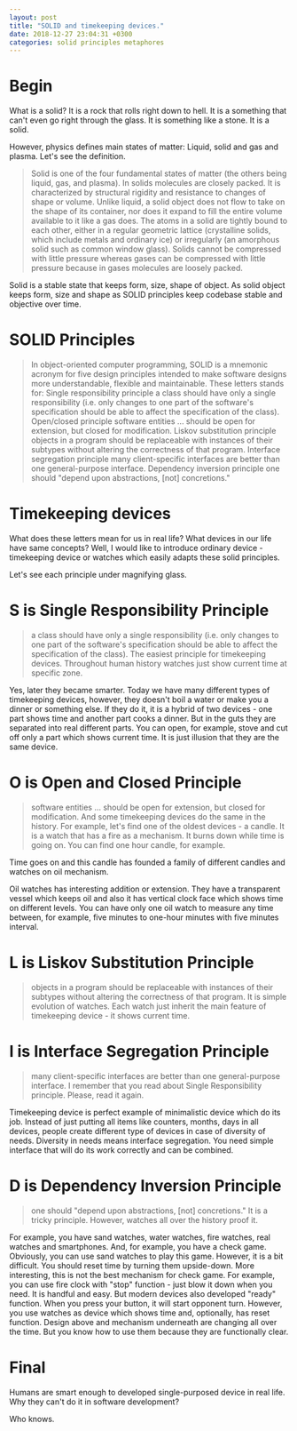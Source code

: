 ```yaml
---
layout: post
title: "SOLID and timekeeping devices."
date: 2018-12-27 23:04:31 +0300
categories: solid principles metaphores
---
```


# Begin #

What is a solid? It is a rock that rolls right down to hell. It is a something that can't even go right through the glass. It is something like a stone. It is a solid.

However, physics defines main states of matter: Liquid, solid and gas and plasma. Let's see the definition.

> Solid is one of the four fundamental states of matter (the others being liquid, gas, and plasma). In solids molecules are closely packed. It is characterized by structural rigidity and resistance to changes of shape or volume. Unlike liquid, a solid object does not flow to take on the shape of its container, nor does it expand to fill the entire volume available to it like a gas does. The atoms in a solid are tightly bound to each other, either in a regular geometric lattice (crystalline solids, which include metals and ordinary ice) or irregularly (an amorphous solid such as common window glass). Solids cannot be compressed with little pressure whereas gases can be compressed with little pressure because in gases molecules are loosely packed.

Solid is a stable state that keeps form, size, shape of object. As solid object keeps form, size and shape as SOLID principles keep codebase stable and objective over time.

# SOLID Principles #

> In object-oriented computer programming, SOLID is a mnemonic acronym for five design principles intended to make software designs more understandable, flexible and maintainable.
These letters stands for:
Single responsibility principle 
a class should have only a single responsibility (i.e. only changes to one part of the software's specification should be able to affect the specification of the class).
Open/closed principle
> software entities ... should be open for extension, but closed for modification.
Liskov substitution principle
> objects in a program should be replaceable with instances of their subtypes without altering the correctness of that program.
Interface segregation principle
> many client-specific interfaces are better than one general-purpose interface.
Dependency inversion principle
> one should "depend upon abstractions, [not] concretions."

# Timekeeping devices #

What does these letters mean for us in real life? What devices in our life have same concepts? Well, I would like to introduce ordinary device - timekeeping device or watches which easily adapts these solid principles.

Let's see each principle under magnifying glass.

# S is Single Responsibility Principle #

> a class should have only a single responsibility (i.e. only changes to one part of the software's specification should be able to affect the specification of the class).
The easiest principle for timekeeping devices. Throughout human history watches just show current time at specific zone.

Yes, later they became smarter. Today we have many different types of timekeeping devices, however, they doesn't boil a water or make you a dinner or something else. If they do it, it is a hybrid of two devices - one part shows time and another part cooks a dinner. But in the guts they are separated into real different parts. You can open, for example, stove and cut off only a part which shows current time. It is just illusion that they are the same device.

# O is Open and Closed Principle #

> software entities ... should be open for extension, but closed for modification.
And some timekeeping devices do the same in the history. For example, let's find one of the oldest devices - a candle.
It is a watch that has a fire as a mechanism. It burns down while time is going on. You can find one hour candle, for example.

Time goes on and this candle has founded a family of different candles and watches on oil mechanism.

Oil watches has interesting addition or extension. They have a transparent vessel which keeps oil and also it has vertical clock face which shows time on different levels. You can have only one oil watch to measure any time between, for example, five minutes to one-hour minutes with five minutes interval. 

# L is Liskov Substitution Principle #

> objects in a program should be replaceable with instances of their subtypes without altering the correctness of that program.
It is simple evolution of watches. Each watch just inherit the main feature of timekeeping device - it shows current time.

# I is Interface Segregation Principle #

> many client-specific interfaces are better than one general-purpose interface.
I remember that you read about Single Responsibility principle. Please, read it again.

Timekeeping device is perfect example of minimalistic device which do its job. Instead of just putting all items like counters, months, days in all devices, people create different type of devices in case of diversity of needs. Diversity in needs means interface segregation. You need simple interface that will do its work correctly and can be combined.

# D is Dependency Inversion Principle #

> one should "depend upon abstractions, [not] concretions."
It is a tricky principle. However, watches all over the history proof it.

For example, you have sand watches, water watches, fire watches, real watches and smartphones. And, for example, you have a check game. 
Obviously, you can use sand watches to play this game. However, it is a bit difficult. You should reset time by turning them upside-down. More interesting, this is not the best mechanism for check game. For example, you can use fire clock with "stop" function - just blow it down when you need. It is handful and easy.
But modern devices also developed "ready" function. When you press your button, it will start opponent turn.
However, you use watches as device which shows time and, optionally, has reset function. Design above and mechanism underneath are changing all over the time. But you know how to use them because they are functionally clear.

# Final #

Humans are smart enough to developed single-purposed device in real life. Why they can't do it in software development?

Who knows.
